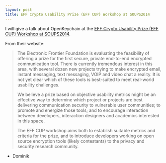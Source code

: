 ```yaml
---
layout: post
title: EFF Crypto Usability Prize (EFF CUP) Workshop at SOUPS2014
---
```


I will give a talk about OpenKeychain at the [EFF Crypto Usability Prize (EFF CUP) Workshop at SOUPS2014](http://cups.cs.cmu.edu/soups/2014/workshops/effcup.html).

From their website:
> The Electronic Frontier Foundation is evaluating the feasibility of offering a prize for the first secure, private end-to-end encrypted communication tool. There is currently tremendous interest in this area, with several dozen new projects trying to make encrypted email, instant messaging, text messaging, VOIP and video chat a reality. It is not yet clear which of these tools is best-suited to meet real-world usability challenges.
> 
> We believe a prize based on objective usability metrics might be an effective way to determine which project or projects are best delivering communication security to vulnerable user communities; to promote and energize those tools; and to encourage interaction between developers, interaction designers and academics interested in this space.
> 
> The EFF CUP workshop aims both to establish suitable metrics and criteria for the prize, and to introduce developers working on open source encryption tools (likely contestants) to the privacy and security research community.

- Dominik